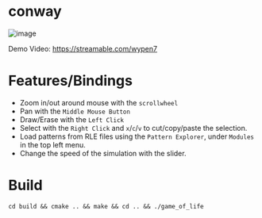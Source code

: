 # conway

![image](https://user-images.githubusercontent.com/20952474/111906615-a62ec880-8a51-11eb-930f-4dd7db6e7819.png)

Demo Video: https://streamable.com/wypen7

# Features/Bindings

- Zoom in/out around mouse with the `scrollwheel`
- Pan with the `Middle Mouse Button`
- Draw/Erase with the `Left Click`
- Select with the `Right Click` and `x`/`c`/`v` to cut/copy/paste the selection.
- Load patterns from RLE files using the `Pattern Explorer`, under `Modules` in the top left menu.
- Change the speed of the simulation with the slider.

# Build
`cd build && cmake .. && make && cd .. && ./game_of_life`  

